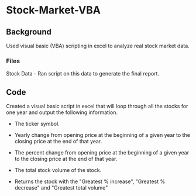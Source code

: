 # Stock-Market-VBA

## Background
Used visual basic (VBA) scripting in excel to analyze real stock market data.

### Files

Stock Data - Ran script on this data to generate the final report.


## Code


Created a visual basic script in excel that will loop through all the stocks for one year and output the following information.


- The ticker symbol.


- Yearly change from opening price at the beginning of a given year to the closing price at the end of that year.


- The percent change from opening price at the beginning of a given year to the closing price at the end of that year.


- The total stock volume of the stock.


- Returns the stock with the "Greatest % increase", "Greatest % decrease" and "Greatest total volume"




